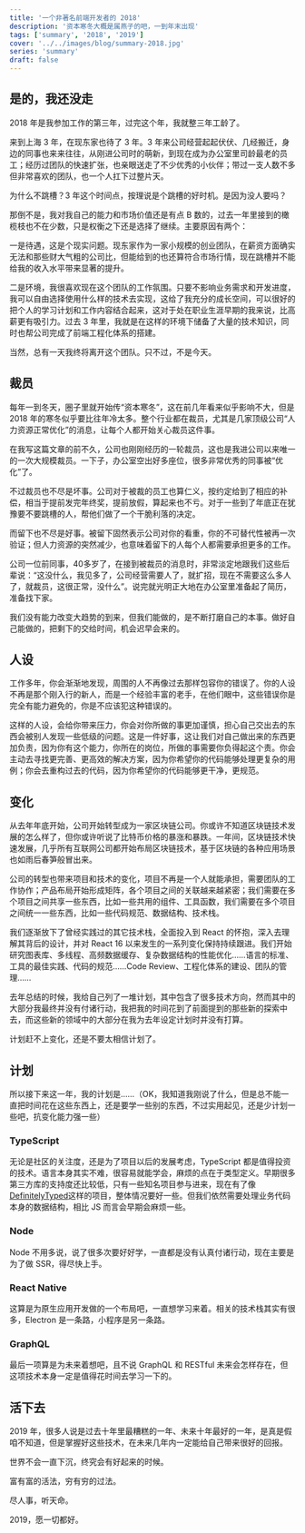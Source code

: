 ```yaml
---
title: '一个非著名前端开发者的 2018'
description: '资本寒冬大概是属燕子的吧，一到年末出现'
tags: ['summary', '2018', '2019']
cover: '../../images/blog/summary-2018.jpg'
series: 'summary'
draft: false
---
```


## 是的，我还没走

2018 年是我参加工作的第三年，过完这个年，我就整三年工龄了。

来到上海 3 年，在现东家也待了 3 年。3 年来公司经营起起伏伏、几经搬迁，身边的同事也来来往往，从刚进公司时的萌新，到现在成为办公室里司龄最老的员工；经历过团队的快速扩张，也亲眼送走了不少优秀的小伙伴；带过一支人数不多但非常喜欢的团队，也一个人扛下过整片天。

为什么不跳槽？3 年这个时间点，按理说是个跳槽的好时机。是因为没人要吗？

那倒不是，我对我自己的能力和市场价值还是有点 B 数的，过去一年里接到的橄榄枝也不在少数，只是权衡之下还是选择了继续。主要原因有两个：

一是待遇，这是个现实问题。现东家作为一家小规模的创业团队，在薪资方面确实无法和那些财大气粗的公司比，但能给到的也还算符合市场行情，现在跳槽并不能给我的收入水平带来显著的提升。

二是环境，我很喜欢现在这个团队的工作氛围。只要不影响业务需求和开发进度，我可以自由选择使用什么样的技术去实现，这给了我充分的成长空间，可以很好的把个人的学习计划和工作内容结合起来，这对于处在职业生涯早期的我来说，比高薪更有吸引力。过去 3 年里，我就是在这样的环境下储备了大量的技术知识，同时也帮公司完成了前端工程化体系的搭建。

当然，总有一天我终将离开这个团队。只不过，不是今天。

## 裁员

每年一到冬天，圈子里就开始传“资本寒冬”，这在前几年看来似乎影响不大，但是 2018 年的寒冬似乎要比往年冷太多。整个行业都在裁员，尤其是几家顶级公司“人力资源正常优化”的消息，让每个人都开始关心裁员这件事。

在我写这篇文章的前不久，公司也刚刚经历的一轮裁员，这也是我进公司以来唯一的一次大规模裁员。一下子，办公室空出好多座位，很多非常优秀的同事被“优化”了。

不过裁员也不尽是坏事。公司对于被裁的员工也算仁义，按约定给到了相应的补偿，相当于提前发完年终奖，提前放假，算起来也不亏。对于一些到了年底正在犹豫要不要跳槽的人，帮他们做了一个干脆利落的决定。

而留下也不尽是好事。被留下固然表示公司对你的看重，你的不可替代性被再一次验证；但人力资源的突然减少，也意味着留下的人每个人都需要承担更多的工作。

公司一位前同事，40多岁了，在接到被裁员的消息时，非常淡定地跟我们这些后辈说：“这没什么，我见多了，公司经营需要人了，就扩招，现在不需要这么多人了，就裁员，这很正常，没什么”。说完就光明正大地在办公室里准备起了简历，准备找下家。

我们没有能力改变大趋势的到来，但我们能做的，是不断打磨自己的本事。做好自己能做的，把剩下的交给时间，机会迟早会来的。

## 人设

工作多年，你会渐渐地发现，周围的人不再像过去那样包容你的错误了。你的人设不再是那个刚入行的新人，而是一个经验丰富的老手，在他们眼中，这些错误你是完全有能力避免的，你是不应该犯这种错误的。

这样的人设，会给你带来压力，你会对你所做的事更加谨慎，担心自己交出去的东西会被别人发现一些低级的问题。这是一件好事，这让我们对自己做出来的东西更加负责，因为你有这个能力，你所在的岗位，所做的事需要你负得起这个责。你会主动去寻找更完善、更高效的解决方案，因为你希望你的代码能够处理更复杂的用例；你会去重构过去的代码，因为你希望你的代码能够更干净，更规范。

## 变化

从去年年底开始，公司开始转型成为一家区块链公司。你或许不知道区块链技术发展的怎么样了，但你或许听说了比特币价格的暴涨和暴跌。一年间，区块链技术快速发展，几乎所有互联网公司都开始布局区块链技术，基于区块链的各种应用场景也如雨后春笋般冒出来。

公司的转型也带来项目和技术的变化，项目不再是一个人就能承担，需要团队的工作协作；产品布局开始形成矩阵，各个项目之间的关联越来越紧密；我们需要在多个项目之间共享一些东西，比如一些共用的组件、工具函数，我们需要在多个项目之间统一一些东西，比如一些代码规范、数据结构、技术栈。

我们逐渐放下了曾经实践过的其它技术栈，全面投入到 React 的怀抱，深入去理解其背后的设计，并对 React 16 以来发生的一系列变化保持持续跟进。我们开始研究图表库、多线程、高频数据缓存、复杂数据结构的性能优化……语言的标准、工具的最佳实践、代码的规范……Code Review、工程化体系的建设、团队的管理……

去年总结的时候，我给自己列了一堆计划，其中包含了很多技术方向，然而其中的大部分我最终并没有付诸行动，我把我的时间花到了前面提到的那些新的探索中去，而这些新的领域中的大部分在我为去年设定计划时并没有打算。

计划赶不上变化，还是不要太相信计划了。

## 计划

所以接下来这一年，我的计划是……（OK，我知道我刚说了什么，但是总不能一直把时间花在这些东西上，还是要学一些别的东西，不过实用起见，还是少计划一些吧，抗变化能力强一些）

### TypeScript

无论是社区的关注度，还是为了项目以后的发展考虑，TypeScript 都是值得投资的技术。语言本身其实不难，很容易就能学会，麻烦的点在于类型定义。早期很多第三方库的支持度还比较低，只有一些知名项目参与进来，现在有了像<a target='_blank' href='https://github.com/DefinitelyTyped/DefinitelyTyped'>DefinitelyTyped</a>这样的项目，整体情况要好一些。但我们依然需要处理业务代码本身的数据结构，相比 JS 而言会早期会麻烦一些。

### Node

Node 不用多说，说了很多次要好好学，一直都是没有认真付诸行动，现在主要是为了做 SSR，得尽快上手。

### React Native

这算是为原生应用开发做的一个布局吧，一直想学习来着。相关的技术栈其实有很多，Electron 是一条路，小程序是另一条路。

### GraphQL

最后一项算是为未来着想吧，且不说 GraphQL 和 RESTful 未来会怎样存在，但这项技术本身一定是值得花时间去学习一下的。

## 活下去

2019 年，很多人说是过去十年里最糟糕的一年、未来十年最好的一年，是真是假咱不知道，但是掌握好这些技术，在未来几年内一定能给自己带来很好的回报。

世界不会一直下沉，终究会有好起来的时候。

富有富的活法，穷有穷的过法。

尽人事，听天命。

2019，愿一切都好。
